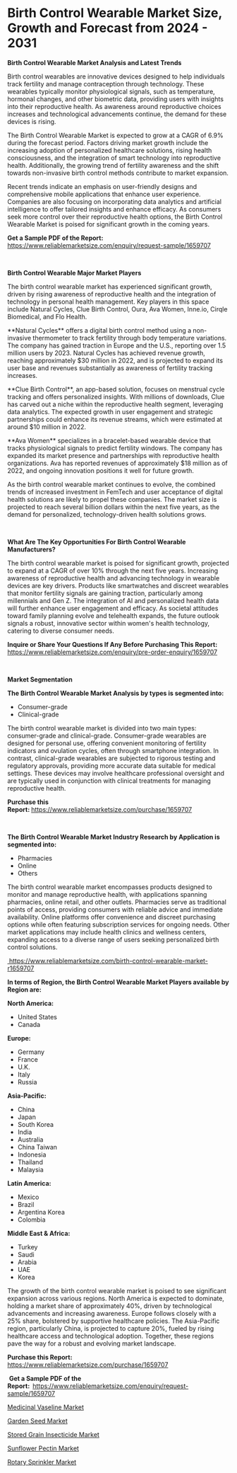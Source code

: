 <p><h1>Birth Control Wearable Market Size, Growth and Forecast from 2024 - 2031</h1></p><p><strong>Birth Control Wearable Market Analysis and Latest Trends</strong></p>
<p><p>Birth control wearables are innovative devices designed to help individuals track fertility and manage contraception through technology. These wearables typically monitor physiological signals, such as temperature, hormonal changes, and other biometric data, providing users with insights into their reproductive health. As awareness around reproductive choices increases and technological advancements continue, the demand for these devices is rising.</p><p>The Birth Control Wearable Market is expected to grow at a CAGR of 6.9% during the forecast period. Factors driving market growth include the increasing adoption of personalized healthcare solutions, rising health consciousness, and the integration of smart technology into reproductive health. Additionally, the growing trend of fertility awareness and the shift towards non-invasive birth control methods contribute to market expansion. </p><p>Recent trends indicate an emphasis on user-friendly designs and comprehensive mobile applications that enhance user experience. Companies are also focusing on incorporating data analytics and artificial intelligence to offer tailored insights and enhance efficacy. As consumers seek more control over their reproductive health options, the Birth Control Wearable Market is poised for significant growth in the coming years.</p></p>
<p><strong>Get a Sample PDF of the Report:&nbsp;</strong> <a href="https://www.reliablemarketsize.com/enquiry/request-sample/1659707?utm_campaign=1766&utm_medium=2&utm_source=Github&utm_content=ia&utm_term=09122024&utm_id=birth-control-wearable">https://www.reliablemarketsize.com/enquiry/request-sample/1659707</a></p>
<p>&nbsp;</p>
<p><strong>Birth Control Wearable Major Market Players</strong></p>
<p><p>The birth control wearable market has experienced significant growth, driven by rising awareness of reproductive health and the integration of technology in personal health management. Key players in this space include Natural Cycles, Clue Birth Control, Oura, Ava Women, Inne.io, Cirqle Biomedical, and Flo Health.</p><p>**Natural Cycles** offers a digital birth control method using a non-invasive thermometer to track fertility through body temperature variations. The company has gained traction in Europe and the U.S., reporting over 1.5 million users by 2023. Natural Cycles has achieved revenue growth, reaching approximately $30 million in 2022, and is projected to expand its user base and revenues substantially as awareness of fertility tracking increases.</p><p>**Clue Birth Control**, an app-based solution, focuses on menstrual cycle tracking and offers personalized insights. With millions of downloads, Clue has carved out a niche within the reproductive health segment, leveraging data analytics. The expected growth in user engagement and strategic partnerships could enhance its revenue streams, which were estimated at around $10 million in 2022.</p><p>**Ava Women** specializes in a bracelet-based wearable device that tracks physiological signals to predict fertility windows. The company has expanded its market presence and partnerships with reproductive health organizations. Ava has reported revenues of approximately $18 million as of 2022, and ongoing innovation positions it well for future growth.</p><p>As the birth control wearable market continues to evolve, the combined trends of increased investment in FemTech and user acceptance of digital health solutions are likely to propel these companies. The market size is projected to reach several billion dollars within the next five years, as the demand for personalized, technology-driven health solutions grows.</p></p>
<p>&nbsp;</p>
<p><strong>What Are The Key Opportunities For Birth Control Wearable Manufacturers?</strong></p>
<p><p>The birth control wearable market is poised for significant growth, projected to expand at a CAGR of over 10% through the next five years. Increasing awareness of reproductive health and advancing technology in wearable devices are key drivers. Products like smartwatches and discreet wearables that monitor fertility signals are gaining traction, particularly among millennials and Gen Z. The integration of AI and personalized health data will further enhance user engagement and efficacy. As societal attitudes toward family planning evolve and telehealth expands, the future outlook signals a robust, innovative sector within women's health technology, catering to diverse consumer needs.</p></p>
<p><strong>Inquire or Share Your Questions If Any Before Purchasing This Report:</strong> <a href="https://www.reliablemarketsize.com/enquiry/pre-order-enquiry/1659707?utm_campaign=1766&utm_medium=2&utm_source=Github&utm_content=ia&utm_term=09122024&utm_id=birth-control-wearable">https://www.reliablemarketsize.com/enquiry/pre-order-enquiry/1659707</a></p>
<p>&nbsp;</p>
<p><strong>Market Segmentation</strong></p>
<p><strong>The Birth Control Wearable Market Analysis by types is segmented into:</strong></p>
<p><ul><li>Consumer-grade</li><li>Clinical-grade</li></ul></p>
<p><p>The birth control wearable market is divided into two main types: consumer-grade and clinical-grade. Consumer-grade wearables are designed for personal use, offering convenient monitoring of fertility indicators and ovulation cycles, often through smartphone integration. In contrast, clinical-grade wearables are subjected to rigorous testing and regulatory approvals, providing more accurate data suitable for medical settings. These devices may involve healthcare professional oversight and are typically used in conjunction with clinical treatments for managing reproductive health.</p></p>
<p><strong>Purchase this Report:&nbsp;</strong><a href="https://www.reliablemarketsize.com/purchase/1659707?utm_campaign=1766&utm_medium=2&utm_source=Github&utm_content=ia&utm_term=09122024&utm_id=birth-control-wearable">https://www.reliablemarketsize.com/purchase/1659707</a></p>
<p>&nbsp;</p>
<p><strong>The Birth Control Wearable Market Industry Research by Application is segmented into:</strong></p>
<p><ul><li>Pharmacies</li><li>Online</li><li>Others</li></ul></p>
<p><p>The birth control wearable market encompasses products designed to monitor and manage reproductive health, with applications spanning pharmacies, online retail, and other outlets. Pharmacies serve as traditional points of access, providing consumers with reliable advice and immediate availability. Online platforms offer convenience and discreet purchasing options while often featuring subscription services for ongoing needs. Other market applications may include health clinics and wellness centers, expanding access to a diverse range of users seeking personalized birth control solutions.</p></p>
<p><a href="https://www.reliablemarketsize.com/birth-control-wearable-market-r1659707?utm_campaign=1766&utm_medium=2&utm_source=Github&utm_content=ia&utm_term=09122024&utm_id=birth-control-wearable">&nbsp;https://www.reliablemarketsize.com/birth-control-wearable-market-r1659707</a></p>
<p><strong>In terms of Region, the Birth Control Wearable Market Players available by Region are:</strong></p>
<p>
    <p> <strong> North America: </strong>
        <ul>
            <li>United States</li>
            <li>Canada</li>
        </ul>
        </p> 
    <p> <strong> Europe: </strong>
        <ul>
            <li>Germany</li>
            <li>France</li>
            <li>U.K.</li>
            <li>Italy</li>
            <li>Russia</li>
        </ul>
        </p> 
    <p> <strong> Asia-Pacific: </strong>
        <ul>
            <li>China</li>
            <li>Japan</li>
            <li>South Korea</li>
            <li>India</li>
            <li>Australia</li>
            <li>China Taiwan</li>
            <li>Indonesia</li>
            <li>Thailand</li>
            <li>Malaysia</li>
        </ul>
        </p> 
    <p> <strong> Latin America: </strong>
        <ul>
            <li>Mexico</li>
            <li>Brazil</li>
            <li>Argentina Korea</li>
            <li>Colombia</li>
        </ul>
        </p> 
    <p> <strong> Middle East & Africa: </strong>
        <ul>
            <li>Turkey</li>
            <li>Saudi</li>
            <li>Arabia</li>
            <li>UAE</li>
            <li>Korea</li>
        </ul>
    </p>
    </p>
<p><p>The growth of the birth control wearable market is poised to see significant expansion across various regions. North America is expected to dominate, holding a market share of approximately 40%, driven by technological advancements and increasing awareness. Europe follows closely with a 25% share, bolstered by supportive healthcare policies. The Asia-Pacific region, particularly China, is projected to capture 20%, fueled by rising healthcare access and technological adoption. Together, these regions pave the way for a robust and evolving market landscape.</p></p>
<p><strong>Purchase this Report: </strong><a href="https://www.reliablemarketsize.com/purchase/1659707?utm_campaign=1766&utm_medium=2&utm_source=Github&utm_content=ia&utm_term=09122024&utm_id=birth-control-wearable">https://www.reliablemarketsize.com/purchase/1659707</a></p>
<p>&nbsp;<strong>Get a Sample PDF of the Report:&nbsp;&nbsp;</strong><a href="https://www.reliablemarketsize.com/enquiry/request-sample/1659707?utm_campaign=1766&utm_medium=2&utm_source=Github&utm_content=ia&utm_term=09122024&utm_id=birth-control-wearable">https://www.reliablemarketsize.com/enquiry/request-sample/1659707</a></p>
<p><strong></strong></p>
<p><p><a href="https://www.linkedin.com/pulse/th-score-market-0ptye?utm_campaign=1766&utm_medium=2&utm_source=Github&utm_content=ia&utm_term=09122024&utm_id=birth-control-wearable">Medicinal Vaseline Market</a></p><p><a href="https://www.linkedin.com/pulse/global-garden-seed-market-analysis-forecast-148-cagr-projected-97cke?utm_campaign=1766&utm_medium=2&utm_source=Github&utm_content=ia&utm_term=09122024&utm_id=birth-control-wearable">Garden Seed Market</a></p><p><a href="https://www.linkedin.com/pulse/stored-grain-insecticide-market-growth-outlook-projected-nd2fe?utm_campaign=1766&utm_medium=2&utm_source=Github&utm_content=ia&utm_term=09122024&utm_id=birth-control-wearable">Stored Grain Insecticide Market</a></p><p><a href="https://www.linkedin.com/pulse/th-score-market-0ptye?utm_campaign=1766&utm_medium=2&utm_source=Github&utm_content=ia&utm_term=09122024&utm_id=birth-control-wearable">Sunflower Pectin Market</a></p><p><a href="https://www.linkedin.com/pulse/in-depth-rotary-sprinkler-market-report-size-41-cagr-flpxe?utm_campaign=1766&utm_medium=2&utm_source=Github&utm_content=ia&utm_term=09122024&utm_id=birth-control-wearable">Rotary Sprinkler Market</a></p></p>